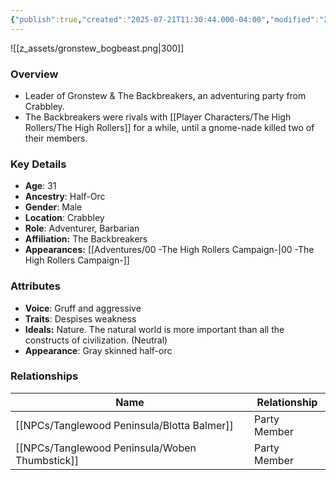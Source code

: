 ```yaml
---
{"publish":true,"created":"2025-07-21T11:30:44.000-04:00","modified":"2025-09-15T10:16:01.295-04:00","published":"2025-09-15T10:16:01.295-04:00","cssclasses":"","Age":"31","Ancestry":"Half-Orc","Gender":"Male","Location":["Crabbley"],"Role":["Adventurer, Barbarian"],"Affiliation":["The Backbreakers"],"Appearances":["[[00 -The High Rollers Campaign-]]"]}
---
```



![[z_assets/gronstew_bogbeast.png|300]]

### Overview
- Leader of Gronstew & The Backbreakers, an adventuring party from Crabbley.
- The Backbreakers were rivals with [[Player Characters/The High Rollers/The High Rollers]] for a while, until a gnome-nade killed two of their members.

### Key Details
- **Age**: 31
- **Ancestry**: Half-Orc
- **Gender**: Male
- **Location**: Crabbley
- **Role**: Adventurer, Barbarian
- **Affiliation:** The Backbreakers
- **Appearances:** [[Adventures/00 -The High Rollers Campaign-\|00 -The High Rollers Campaign-]]

### Attributes
- **Voice**: Gruff and aggressive
- **Traits**: Despises weakness
- **Ideals:** Nature. The natural world is more important than all the constructs of civilization. (Neutral)
- **Appearance**: Gray skinned half-orc

### Relationships

| Name                 | Relationship |
| -------------------- | ------------ |
| [[NPCs/Tanglewood Peninsula/Blotta Balmer]]    | Party Member |
| [[NPCs/Tanglewood Peninsula/Woben Thumbstick]] | Party Member |
